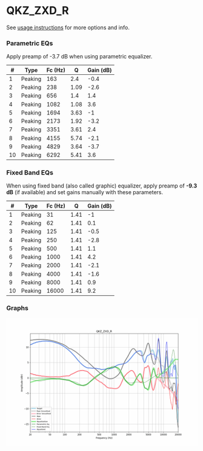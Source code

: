 # QKZ_ZXD_R
See [usage instructions](https://github.com/jaakkopasanen/AutoEq#usage) for more options and info.

### Parametric EQs
Apply preamp of -3.7 dB when using parametric equalizer.

|   # | Type    |   Fc (Hz) |    Q |   Gain (dB) |
|-----|---------|-----------|------|-------------|
|   1 | Peaking |       163 | 2.4  |        -0.4 |
|   2 | Peaking |       238 | 1.09 |        -2.6 |
|   3 | Peaking |       656 | 1.4  |         1.4 |
|   4 | Peaking |      1082 | 1.08 |         3.6 |
|   5 | Peaking |      1694 | 3.63 |        -1   |
|   6 | Peaking |      2173 | 1.92 |        -3.2 |
|   7 | Peaking |      3351 | 3.61 |         2.4 |
|   8 | Peaking |      4155 | 5.74 |        -2.1 |
|   9 | Peaking |      4829 | 3.64 |        -3.7 |
|  10 | Peaking |      6292 | 5.41 |         3.6 |

### Fixed Band EQs
When using fixed band (also called graphic) equalizer, apply preamp of **-9.3 dB** (if available) and set gains manually with these parameters.

|   # | Type    |   Fc (Hz) |    Q |   Gain (dB) |
|-----|---------|-----------|------|-------------|
|   1 | Peaking |        31 | 1.41 |        -1   |
|   2 | Peaking |        62 | 1.41 |         0.1 |
|   3 | Peaking |       125 | 1.41 |        -0.5 |
|   4 | Peaking |       250 | 1.41 |        -2.8 |
|   5 | Peaking |       500 | 1.41 |         1.1 |
|   6 | Peaking |      1000 | 1.41 |         4.2 |
|   7 | Peaking |      2000 | 1.41 |        -2.1 |
|   8 | Peaking |      4000 | 1.41 |        -1.6 |
|   9 | Peaking |      8000 | 1.41 |         0.9 |
|  10 | Peaking |     16000 | 1.41 |         9.2 |

### Graphs
![](./QKZ_ZXD_R.png)
